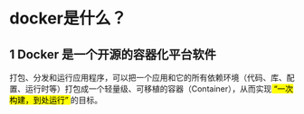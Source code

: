 # docker是什么？<br>
## 1 Docker 是一个开源的容器化平台软件<br>
打包、分发和运行应用程序，可以把一个应用和它的所有依赖环境（代码、库、配置、运行时等）打包成一个轻量级、可移植的容器（Container），从而实现<mark> “一次构建，到处运行” </mark> 的目标。<br>
